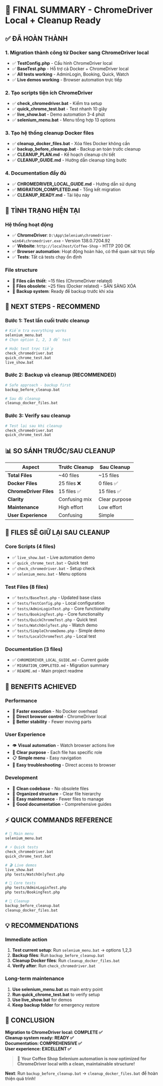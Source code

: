 # 🎯 FINAL SUMMARY - ChromeDriver Local + Cleanup Ready

## ✅ ĐÃ HOÀN THÀNH

### 1. Migration thành công từ Docker sang ChromeDriver local
- ✅ **TestConfig.php** - Cấu hình ChromeDriver local
- ✅ **BaseTest.php** - Hỗ trợ cả Docker + ChromeDriver local  
- ✅ **All tests working** - AdminLogin, Booking, Quick, Watch
- ✅ **Live demos working** - Browser automation trực tiếp

### 2. Tạo scripts tiện ích ChromeDriver
- ✅ **check_chromedriver.bat** - Kiểm tra setup
- ✅ **quick_chrome_test.bat** - Test nhanh 10 giây
- ✅ **live_show.bat** - Demo automation 3-4 phút
- ✅ **selenium_menu.bat** - Menu tổng hợp 13 options

### 3. Tạo hệ thống cleanup Docker files
- ✅ **cleanup_docker_files.bat** - Xóa files Docker không cần
- ✅ **backup_before_cleanup.bat** - Backup an toàn trước cleanup
- ✅ **CLEANUP_PLAN.md** - Kế hoạch cleanup chi tiết
- ✅ **CLEANUP_GUIDE.md** - Hướng dẫn cleanup từng bước

### 4. Documentation đầy đủ
- ✅ **CHROMEDRIVER_LOCAL_GUIDE.md** - Hướng dẫn sử dụng
- ✅ **MIGRATION_COMPLETED.md** - Tổng kết migration
- ✅ **CLEANUP_READY.md** - Tài liệu này

## 🎯 TÌNH TRẠNG HIỆN TẠI

### Hệ thống hoạt động
- ✅ **ChromeDriver**: `D:\App\Selenium\chromedriver-win64\chromedriver.exe` - Version 138.0.7204.92
- ✅ **Website**: `http://localhost/Coffee-Shop` - HTTP 200 OK
- ✅ **Browser automation**: Hoạt động hoàn hảo, có thể quan sát trực tiếp
- ✅ **Tests**: Tất cả tests chạy ổn định

### File structure
- 📁 **Files cần thiết**: ~15 files (ChromeDriver related)
- 📁 **Files obsolete**: ~25 files (Docker related) - SẴN SÀNG XÓA
- 📁 **Backup system**: Ready để backup trước khi xóa

## 🚀 NEXT STEPS - RECOMMEND

### Bước 1: Test lần cuối trước cleanup
```bash
# Kiểm tra everything works
selenium_menu.bat
# Chọn option 1, 2, 3 để test

# Hoặc test trực tiếp
check_chromedriver.bat
quick_chrome_test.bat
live_show.bat
```

### Bước 2: Backup và cleanup (RECOMMENDED)
```bash
# Safe approach - backup first
backup_before_cleanup.bat

# Sau đó cleanup
cleanup_docker_files.bat
```

### Bước 3: Verify sau cleanup
```bash
# Test lại sau khi cleanup
check_chromedriver.bat
quick_chrome_test.bat
```

## 📊 SO SÁNH TRƯỚC/SAU CLEANUP

| Aspect | Trước Cleanup | Sau Cleanup |
|--------|---------------|-------------|
| **Total Files** | ~40 files | ~15 files |
| **Docker Files** | 25 files ❌ | 0 files ✅ |
| **ChromeDriver Files** | 15 files ✅ | 15 files ✅ |
| **Clarity** | Confusing mix | Clear purpose |
| **Maintenance** | High effort | Low effort |
| **User Experience** | Confusing | Simple |

## 🎯 FILES SẼ GIỮ LẠI SAU CLEANUP

### Core Scripts (4 files)
- ✅ `live_show.bat` - Live automation demo
- ✅ `quick_chrome_test.bat` - Quick test  
- ✅ `check_chromedriver.bat` - Setup check
- ✅ `selenium_menu.bat` - Menu options

### Test Files (8 files)
- ✅ `tests/BaseTest.php` - Updated base class
- ✅ `tests/TestConfig.php` - Local configuration
- ✅ `tests/AdminLoginTest.php` - Core functionality
- ✅ `tests/BookingTest.php` - Core functionality
- ✅ `tests/QuickChromeTest.php` - Quick test
- ✅ `tests/WatchOnlyTest.php` - Watch demo
- ✅ `tests/SimpleChromeDemo.php` - Simple demo
- ✅ `tests/LocalChromeTest.php` - Local test

### Documentation (3 files)
- ✅ `CHROMEDRIVER_LOCAL_GUIDE.md` - Current guide
- ✅ `MIGRATION_COMPLETED.md` - Migration summary  
- ✅ `README.md` - Main project readme

## 🎉 BENEFITS ACHIEVED

### Performance
- 🚀 **Faster execution** - No Docker overhead
- 🚀 **Direct browser control** - ChromeDriver local
- 🚀 **Better stability** - Fewer moving parts

### User Experience  
- 👁️ **Visual automation** - Watch browser actions live
- 🎯 **Clear purpose** - Each file has specific role
- 📋 **Simple menu** - Easy navigation
- 🔧 **Easy troubleshooting** - Direct access to browser

### Development
- 🧹 **Clean codebase** - No obsolete files
- 📁 **Organized structure** - Clear file hierarchy
- 🔧 **Easy maintenance** - Fewer files to manage
- 📖 **Good documentation** - Comprehensive guides

## ⚡ QUICK COMMANDS REFERENCE

```bash
# 🎯 Main menu
selenium_menu.bat

# ⚡ Quick tests
check_chromedriver.bat
quick_chrome_test.bat

# 🎬 Live demos  
live_show.bat
php tests/WatchOnlyTest.php

# 🧪 Core tests
php tests/AdminLoginTest.php
php tests/BookingTest.php

# 🧹 Cleanup
backup_before_cleanup.bat
cleanup_docker_files.bat
```

## 💡 RECOMMENDATIONS

### Immediate action
1. **Test current setup**: Run `selenium_menu.bat` → options 1,2,3
2. **Backup files**: Run `backup_before_cleanup.bat`  
3. **Cleanup Docker files**: Run `cleanup_docker_files.bat`
4. **Verify after**: Run `check_chromedriver.bat`

### Long-term maintenance
1. **Use selenium_menu.bat** as main entry point
2. **Run quick_chrome_test.bat** to verify setup
3. **Use live_show.bat** for demos
4. **Keep backup folder** for emergency restore

## 🎊 CONCLUSION

**Migration to ChromeDriver local: COMPLETE ✅**  
**Cleanup system ready: READY ✅**  
**Documentation: COMPREHENSIVE ✅**  
**User experience: EXCELLENT ✅**

> 🎯 **Your Coffee Shop Selenium automation is now optimized for ChromeDriver local with a clean, maintainable structure!**

**Next**: Run `backup_before_cleanup.bat` → `cleanup_docker_files.bat` để hoàn thiện quá trình!
